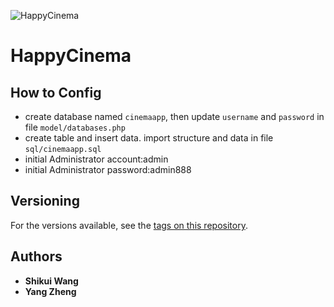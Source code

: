 ![HappyCinema](https://encrypted-tbn0.gstatic.com/images?q=tbn:ANd9GcSlAOuHlzctHqhdBvrvF1Jo31d4w6thzTqA6f1u9WnIo1NbEywr4g)
# HappyCinema

## How to Config
* create database named `cinemaapp`, then update `username` and `password` in 
file `model/databases.php`
* create table and insert data. import structure and data in file `sql/cinemaapp.sql`
* initial Administrator account:admin
* initial Administrator password:admin888

## Versioning
For the versions available, see the [tags on this repository](https://github.com/kui66de/CinemaApp/tags).

## Authors
* **Shikui Wang**
* **Yang Zheng**
